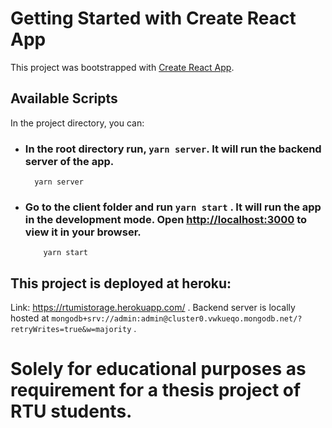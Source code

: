 # Getting Started with Create React App

This project was bootstrapped with [Create React App](https://github.com/facebook/create-react-app).

## Available Scripts

In the project directory, you can:

- ### In the root directory run, `yarn server`. It will run the backend server of the app.

        yarn server

- ### Go to the client folder and run `yarn start` . It will run the app in the development mode. Open [http://localhost:3000](http://localhost:3000) to view it in your browser.

          yarn start

## This project is deployed at heroku:

Link: https://rtumistorage.herokuapp.com/ . Backend server is locally hosted at `mongodb+srv://admin:admin@cluster0.vwkueqo.mongodb.net/?retryWrites=true&w=majority` .

#

#

# Solely for educational purposes as requirement for a thesis project of RTU students.

#
